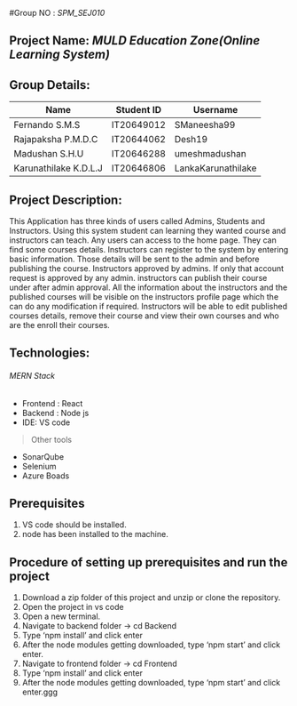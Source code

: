 #Group NO : *SPM_SEJ010*
## Project Name: *MULD Education Zone(Online Learning System)*

## Group Details:
| Name  | Student ID | Username |
| ------------- | ------------- | ------------- |
| Fernando S.M.S  | IT20649012  | SManeesha99  |
| Rajapaksha P.M.D.C  | IT20644062  | Desh19  |
| Madushan S.H.U  | IT20646288  | umeshmadushan  |
| Karunathilake K.D.L.J | IT20646806  |LankaKarunathilake  |

## Project Description:
This Application has three kinds of users called Admins, Students and Instructors. Using this system student can learning they wanted course and instructors can teach. Any users can access to the home page. They can find some courses details. Instructors can register to the system by entering basic information. Those details will be sent to the admin and before publishing the course. Instructors approved by admins. If only that account request is approved by any admin. instructors can publish their course under after admin approval. All the information about the instructors and the published courses will be visible on the instructors profile page which the can do any modification if required. Instructors will be able to edit published courses details, remove their course and view their own courses and who are the enroll their courses.

## Technologies:
###### MERN Stack
- Frontend : React
- Backend : Node js
- IDE: VS code

> Other tools
- SonarQube
- Selenium
- Azure Boads

## Prerequisites
1. VS code should be installed.
2. node has been installed to the machine.

## Procedure of setting up prerequisites and run the project
1.	Download a zip folder of this project and unzip or clone the repository.
2.	Open the project in vs code
3.	Open a new terminal.
4.	Navigate to backend folder -> cd Backend
5.	Type ‘npm install’ and click enter
6.	After the node modules getting downloaded, type ‘npm start’ and click enter.
7.	Navigate to frontend folder -> cd Frontend
8.	Type ‘npm install’ and click enter
9.	After the node modules getting downloaded, type ‘npm start’ and click enter.ggg
